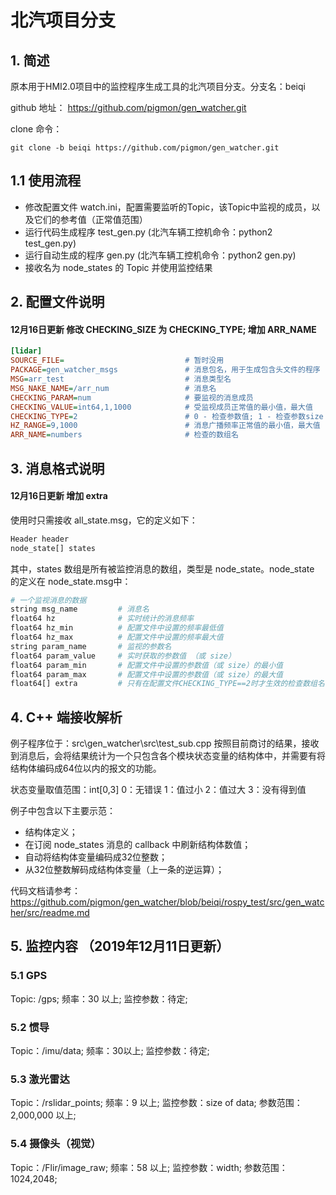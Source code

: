 # 北汽项目分支
## 1. 简述
原本用于HMI2.0项目中的监控程序生成工具的北汽项目分支。分支名：beiqi

github 地址：
https://github.com/pigmon/gen_watcher.git

clone 命令：
```shell
git clone -b beiqi https://github.com/pigmon/gen_watcher.git
```

## 1.1 使用流程
 - 修改配置文件 watch.ini，配置需要监听的Topic，该Topic中监视的成员，以及它们的参考值（正常值范围）
 - 运行代码生成程序 test_gen.py (北汽车辆工控机命令：python2 test_gen.py)
 - 运行自动生成的程序 gen.py (北汽车辆工控机命令：python2 gen.py)
 - 接收名为 node_states 的 Topic 并使用监控结果
 
## 2. 配置文件说明
#### 12月16日更新 修改 CHECKING_SIZE 为 CHECKING_TYPE; 增加 ARR_NAME
```ini
[lidar]
SOURCE_FILE=                           # 暂时没用
PACKAGE=gen_watcher_msgs               # 消息包名，用于生成包含头文件的程序
MSG=arr_test                           # 消息类型名
MSG_NAKE_NAME=/arr_num                 # 消息名
CHECKING_PARAM=num                     # 要监视的消息成员
CHECKING_VALUE=int64,1,1000            # 受监视成员正常值的最小值，最大值 
CHECKING_TYPE=2                        # 0 - 检查参数值; 1 - 检查参数size；2 - 检查ARR_NAME中的数组
HZ_RANGE=9,1000                        # 消息广播频率正常值的最小值，最大值
ARR_NAME=numbers                       # 检查的数组名
```

## 3. 消息格式说明
#### 12月16日更新 增加 extra
使用时只需接收 all_state.msg，它的定义如下：
```python
Header header
node_state[] states
```
其中，states 数组是所有被监控消息的数组，类型是 node_state。node_state 的定义在 node_state.msg中：
```python
# 一个监视消息的数据
string msg_name         # 消息名
float64 hz              # 实时统计的消息频率
float64 hz_min          # 配置文件中设置的频率最低值
float64 hz_max          # 配置文件中设置的频率最大值
string param_name       # 监视的参数名
float64 param_value     # 实时获取的参数值 （或 size）
float64 param_min       # 配置文件中设置的参数值（或 size）的最小值
float64 param_max       # 配置文件中设置的参数值（或 size）的最大值
float64[] extra         # 只有在配置文件CHECKING_TYPE==2时才生效的检查数组名
```

## 4. C++ 端接收解析
例子程序位于：src\gen_watcher\src\test_sub.cpp
按照目前商讨的结果，接收到消息后，会将结果统计为一个只包含各个模块状态变量的结构体中，并需要有将结构体编码成64位以内的报文的功能。

状态变量取值范围：int[0,3]
0：无错误
1：值过小
2：值过大
3：没有得到值

例子中包含以下主要示范：
- 结构体定义；
- 在订阅 node_states 消息的 callback 中刷新结构体数值；
- 自动将结构体变量编码成32位整数；
- 从32位整数解码成结构体变量（上一条的逆运算）；

代码文档请参考：
https://github.com/pigmon/gen_watcher/blob/beiqi/rospy_test/src/gen_watcher/src/readme.md

## 5. 监控内容 （2019年12月11日更新）
### 5.1 GPS
Topic: /gps;
频率：30 以上;
监控参数：待定;
### 5.2 惯导
Topic：/imu/data;
频率：30以上;
监控参数：待定;
### 5.3 激光雷达
Topic：/rslidar_points;
频率：9 以上;
监控参数：size of data;
参数范围：2,000,000 以上;
### 5.4 摄像头（视觉）
Topic：/Flir/image_raw;
频率：58 以上;
监控参数：width;
参数范围：1024,2048;
